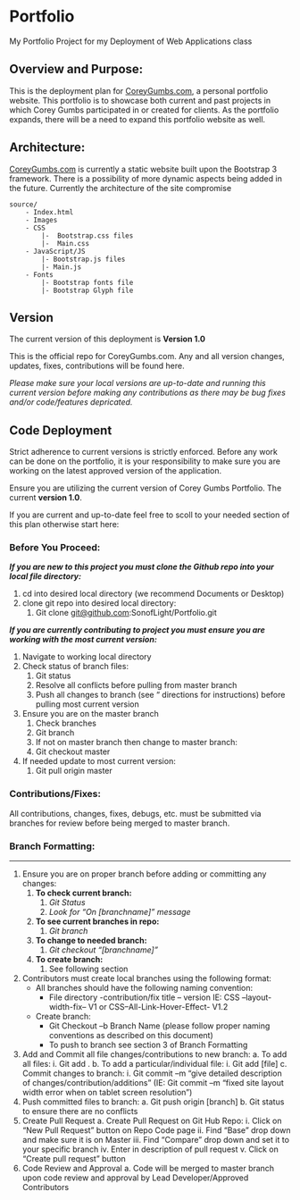 # Portfolio
My Portfolio Project for my Deployment of Web Applications class

## Overview and Purpose:


This is the deployment plan for [CoreyGumbs.com](http://wwww.CoreyGumbs.com), a personal portfolio website.  This portfolio is to showcase both current and past projects in which Corey Gumbs participated in or created for clients. As the portfolio expands, there will be a need to expand this portfolio website as well.

## Architecture:

 [CoreyGumbs.com](http://wwww.CoreyGumbs.com) is currently a static website built upon the Bootstrap 3 framework.  There is a possibility of more dynamic aspects being added in the future. Currently the architecture of the site compromise
 
    source/
        - Index.html
        - Images
        - CSS
            |-  Bootstrap.css files
            |-  Main.css
        - JavaScript/JS
            |- Bootstrap.js files
            |- Main.js
        - Fonts 
            |- Bootstrap fonts file
            |- Bootstrap Glyph file


## Version

The current version of this deployment is **Version 1.0**

This is the official repo for CoreyGumbs.com. Any and all version changes, updates, fixes, contributions will be found here. 

*Please make sure your local versions are up-to-date and running this current version before making any contributions as there may be bug fixes and/or code/features depricated.*

## Code Deployment

Strict adherence to current versions is strictly enforced. Before any work can be done on the portfolio, it is your responsibility to make sure you are working on the latest approved version of the application. 

Ensure you are utilizing the current version of Corey Gumbs Portfolio. The current **version  1.0**. 

If you are current and up-to-date feel free to scoll to your needed section of this plan otherwise start here:

### Before You Proceed:

**_If you are new to this project you must clone the Github repo into your local file directory:_**

1. cd into desired local directory (we recommend Documents or Desktop)
2. clone git repo into desired local directory:
    1. Git clone git@github.com:SonofLight/Portfolio.git

**_If you are currently contributing to project you must ensure you are working with the most current version:_**

1. Navigate to working local directory
2. Check status of branch files: 
    1. Git status
    2. Resolve all conflicts before pulling from master branch
    3. Push all changes to branch (see “ directions for instructions) before pulling most current version
3. Ensure you are on the master branch
    1. Check branches
    2. Git branch
    3. If not on master branch then change to master branch:
    4. Git checkout master
4. If needed update to most current version:
    1. Git pull origin master

### Contributions/Fixes:

All contributions, changes, fixes, debugs, etc. must be submitted via branches for review before being merged to master branch. 

### Branch Formatting:
-------
1.  Ensure you are on proper branch before adding or committing any changes:
    1.  **To check current branch:** 
        1.  _Git Status_
        2.  _Look for “On [branchname]” message_
    2. **To see current branches in repo:**
        1. _Git branch_
    3. **To change to needed branch:**
        1. _Git checkout “[branchname]”_
    4. **To create branch:**
        1. See following section  
2.  Contributors must create local branches using the following format:
    +  All branches should have the following naming convention:
        +  File directory -contribution/fix title – version IE: CSS –layout-width-fix– V1 or CSS–All-Link-Hover-Effect- V1.2
    +  Create branch:
        +  Git Checkout –b Branch Name (please follow proper naming conventions as described on this document)
        + To push to branch see section 3 of Branch Formatting
3.  Add and Commit all file changes/contributions to new branch:
a.  To add all files:
i.  Git add .
b.  To add a particular/individual file:
i.  Git add [file]
c.  Commit changes to branch:
i.  Git commit –m “give detailed description of changes/contribution/additions”   (IE: Git commit –m “fixed site layout width error when on tablet screen resolution”)
4.  Push committed files to branch:
a.  Git push origin  [branch]
b.  Git status to ensure there are no conflicts
5.  Create Pull Request
a.  Create Pull Request on Git Hub Repo:
i.  Click on “New Pull Request” button on Repo Code page
ii. Find “Base” drop down and make sure it is on Master
iii.    Find “Compare” drop down and set it to your specific branch
iv. Enter in description of pull request 
v.  Click on “Create pull request” button
6.  Code Review and Approval
a.  Code will be merged to master branch upon code review and approval by Lead Developer/Approved Contributors


